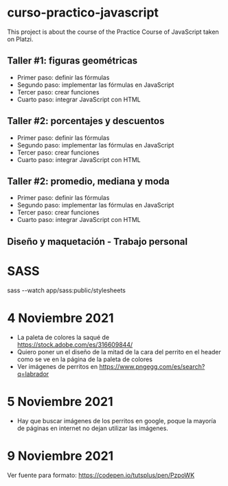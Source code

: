 # curso-practico-javascript

This project is about the course of the Practice Course of JavaScript taken on Platzi.

## Taller #1: figuras geométricas

- Primer paso: definir las fórmulas
- Segundo paso: implementar las fórmulas en JavaScript
- Tercer paso: crear funciones
- Cuarto paso: integrar JavaScript con HTML

## Taller #2: porcentajes y descuentos

- Primer paso: definir las fórmulas
- Segundo paso: implementar las fórmulas en JavaScript
- Tercer paso: crear funciones
- Cuarto paso: integrar JavaScript con HTML

## Taller #2: promedio, mediana y moda

- Primer paso: definir las fórmulas
- Segundo paso: implementar las fórmulas en JavaScript
- Tercer paso: crear funciones
- Cuarto paso: integrar JavaScript con HTML

## Diseño y maquetación - Trabajo personal

# SASS

sass --watch app/sass:public/stylesheets


# 4 Noviembre 2021

- La paleta de colores la saqué de https://stock.adobe.com/es/316609844/
- Quiero poner un el diseño de la mitad de la cara del perrito en el header como se ve en la página de la paleta de colores
- Ver imágenes de perritos en https://www.pngegg.com/es/search?q=labrador

# 5 Noviembre 2021

- Hay que buscar imágenes de los perritos en google, poque la mayoría de páginas en internet no dejan utilizar las imágenes.

# 9 Noviembre 2021

Ver fuente para formato: https://codepen.io/tutsplus/pen/PzpoWK
